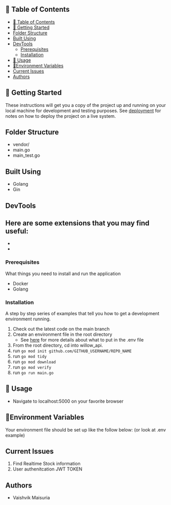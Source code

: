 
## 📝 Table of Contents
- [📝 Table of Contents](#-table-of-contents)
- [🏁 Getting Started <a name = "getting_started"></a>](#-getting-started-)
- [Folder Structure <a name = "folder_structure"></a>](#folder-structure-)
- [Built Using <a name = "built_using"></a>](#built-using-)
- [DevTools <a name = "dev_tools"></a>](#devtools-)
	- [Prerequisites <a name = "prerequisites"></a>](#prerequisites-)
	- [Installation <a name = "installation"></a>](#installation-)
- [🎈 Usage <a name="usage"></a>](#-usage-)
- [🌲Environment Variables<a name = "environment_variables"></a>](#environment-variables)
- [Current Issues <a name = "issues"></a>](#current-issues-)
- [Authors <a name = "authors"></a>](#authors-)


## 🏁 Getting Started <a name = "getting_started"></a>
These instructions will get you a copy of the project up and running on your local machine for development and testing purposes. See [deployment](#deployment) for notes on how to deploy the project on a live system.

## Folder Structure <a name = "folder_structure"></a>
- vendor/
- main.go
- main_test.go


## Built Using <a name = "built_using"></a>

- Golang
- Gin 

## DevTools <a name = "dev_tools"></a>
Here are some extensions that you may find useful:
- 
- 
- 

### Prerequisites <a name = "prerequisites"></a>
What things you need to install and run the application
- Docker
- Golang

### Installation <a name = "installation"></a>
A step by step series of examples that tell you how to get a development environment running.

1. Check out the latest code on the main branch
2. Create an environment file in the root directory
    - See [here](#environment_variables) for more details about what to put in the .env file
3. From the root directory, cd into willow_api.
4. run `go mod init github.com/GITHUB_USERNAME/REPO_NAME`
5. run `go mod tidy`
6. run `go mod download`
7. run `go mod verify`
8. run `go run main.go`

## 🎈 Usage <a name="usage"></a>
- Navigate to localhost:5000 on your favorite browser

## 🌲Environment Variables<a name = "environment_variables"></a>
Your environment file should be set up like the follow below: (or look at .env example)


## Current Issues <a name = "issues"></a>
1. Find Realtime Stock information
2. User authenitcation JWT TOKEN 

## Authors <a name = "authors"></a>

- Vaishvik Maisuria

